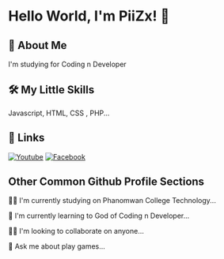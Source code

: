 
# Hello World, I'm PiiZx! 👋


## 🚀 About Me
I'm studying for Coding n Developer


## 🛠 My Little Skills
Javascript, HTML, CSS , PHP...


## 🔗 Links
[![Youtube](https://th.bing.com/th/id/OIP.PvStOe1KB0YXnmrWdXwa8QHaHa?pid=ImgDet&rs=1)](https://www.youtube.com/channel/UCQy0q6cQP-a7shSa_Gzzljg)
[![Facebook](https://th.bing.com/th/id/R.2bad70f2d08429a28dfbebd4c237924b?rik=vgEdhJ%2f%2biiEnQQ&riu=http%3a%2f%2fpngimg.com%2fuploads%2ffacebook_logos%2ffacebook_logos_PNG19748.png&ehk=0ZiZ04ZZ6mSJ5oyPxBh1gy4FSYhegWTWyDpCiI73sbw%3d&risl=&pid=ImgRaw&r=0)](https://web.facebook.com/profile.php?id=100071729918380)


## Other Common Github Profile Sections
👩‍💻 I'm currently studying on Phanomwan College Technology...

🧠 I'm currently learning to God of Coding n Developer...

👯‍♀️ I'm looking to collaborate on anyone...

💬 Ask me about play games...
